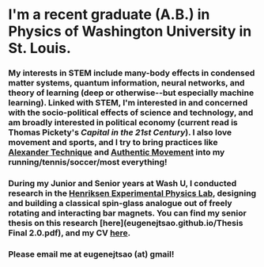 # I'm a recent graduate (A.B.) in Physics of Washington University in St. Louis.
### My interests in STEM include many-body effects in condensed matter systems, quantum information, neural networks, and theory of learning (deep or otherwise--but especially machine learning). Linked with STEM, I'm interested in and concerned with the socio-political effects of science and technology, and am broadly interested in political economy (current read is Thomas Pickety's _Capital in the 21st Century_). I also love movement and sports, and I try to bring practices like [Alexander Technique](https://en.wikipedia.org/wiki/Alexander_technique) and [Authentic Movement](https://en.wikipedia.org/wiki/Authentic_Movement) into my running/tennis/soccer/most everything!
### During my Junior and Senior years at Wash U, I conducted research in the [Henriksen Experimental Physics Lab](http://physics.wustl.edu/henriksen/), designing and building a classical spin-glass analogue out of freely rotating and interacting bar magnets. You can find my senior thesis on this research [here](eugenejtsao.github.io/Thesis Final 2.0.pdf), and my CV [here](eugenejtsao.github.io/WebCV_6:16:17.pdf).
### Please email me at eugenejtsao (at) gmail!
